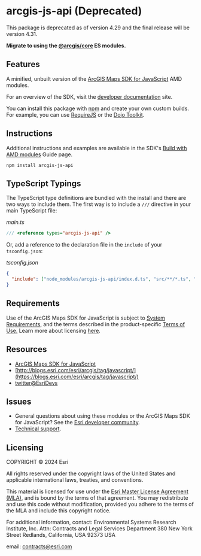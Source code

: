 # arcgis-js-api (Deprecated)

This package is deprecated as of version 4.29 and the final release will be version 4.31.

**Migrate to using the [@arcgis/core](https://developers.arcgis.com/javascript/latest/es-modules/) ES modules.**

## Features

A minified, unbuilt version of the [ArcGIS Maps SDK for JavaScript](https://developers.arcgis.com/javascript/) AMD modules.

For an overview of the SDK, visit the [developer documentation](https://developers.arcgis.com/javascript/latest/key-features/) site.

You can install this package with [npm](https://npmjs.org/) and create your own custom builds. For example, you can use [RequireJS](https://requirejs.org/) or the [Dojo Toolkit](https://dojotoolkit.org/).

## Instructions

Additional instructions and examples are available in the SDK's [Build with AMD modules](https://developers.arcgis.com/javascript/latest/amd-build/) Guide page.

```
npm install arcgis-js-api
```

## TypeScript Typings

The TypeScript type definitions are bundled with the install and there are two ways to include them. The first way is to include a `///` directive in your main TypeScript file:

_main.ts_

```ts
/// <reference types="arcgis-js-api" />
```

Or, add a reference to the declaration file in the `include` of your `tsconfig.json`:

_tsconfig.json_

```json
{
  "include": ["node_modules/arcgis-js-api/index.d.ts", "src/**/*.ts", "src/**/*.tsx"]
}
```

## Requirements

Use of the ArcGIS Maps SDK for JavaScript is subject to [System Requirements](https://developers.arcgis.com/javascript/latest/system-requirements/), and the terms described in the product-specific [Terms of Use.](https://www.esri.com/en-us/legal/terms/product-specific-scope-of-use) Learn more about licensing [here](https://developers.arcgis.com/javascript/latest/licensing/).

## Resources

- [ArcGIS Maps SDK for JavaScript](https://developers.arcgis.com/javascript/)
- [http://blogs.esri.com/esri/arcgis/tag/javascript/](https://blogs.esri.com/esri/arcgis/tag/javascript/)
- [twitter@EsriDevs](https://twitter.com/EsriDevs)

## Issues

- General questions about using these modules or the ArcGIS Maps SDK for JavaScript? See the [Esri developer community](https://community.esri.com/t5/arcgis-api-for-javascript/ct-p/arcgis-api-for-javascript).
- [Technical support](https://support.esri.com/).

## Licensing

COPYRIGHT © 2024 Esri

All rights reserved under the copyright laws of the United States
and applicable international laws, treaties, and conventions.

This material is licensed for use under the [Esri Master License
Agreement (MLA)](https://www.esri.com/content/dam/esrisites/en-us/media/legal/ma-full/ma-full.pdf), and is bound by the terms of that agreement.
You may redistribute and use this code without modification,
provided you adhere to the terms of the MLA and include this
copyright notice.

For additional information, contact:
Environmental Systems Research Institute, Inc.
Attn: Contracts and Legal Services Department
380 New York Street
Redlands, California, USA 92373
USA

email: contracts@esri.com
